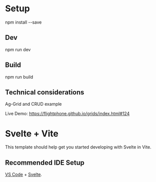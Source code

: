 # Setup

npm install --save

## Dev

npm run dev

## Build

npm run build

## Technical considerations

Ag-Grid and CRUD example


Live Demo: https://flightphone.github.io/grids/index.html#124


# Svelte + Vite

This template should help get you started developing with Svelte in Vite.

## Recommended IDE Setup

[VS Code](https://code.visualstudio.com/) + [Svelte](https://marketplace.visualstudio.com/items?itemName=svelte.svelte-vscode).

